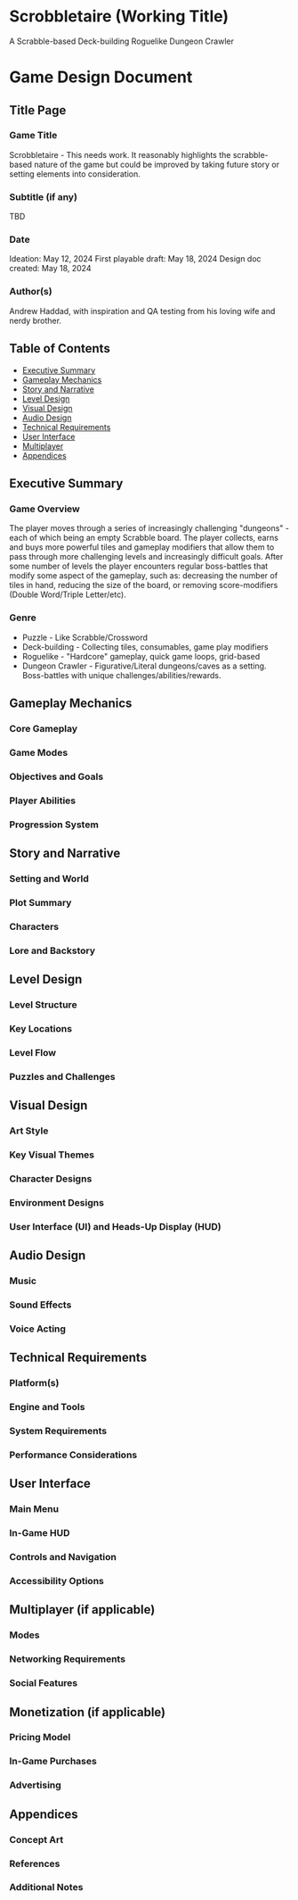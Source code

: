 # Scrobbletaire (Working Title)
A Scrabble-based Deck-building Roguelike Dungeon Crawler

# Game Design Document

## Title Page
### Game Title
Scrobbletaire - This needs work. It reasonably highlights the scrabble-based nature of the game but could be improved by taking future story or setting elements into consideration.

### Subtitle (if any)
TBD

### Date
Ideation: May 12, 2024
First playable draft: May 18, 2024
Design doc created: May 18, 2024

### Author(s)
Andrew Haddad, with inspiration and QA testing from his loving wife and nerdy brother.

## Table of Contents
 - [Executive Summary](#Executive-Summary)
 - [Gameplay Mechanics](#Gameplay-Mechanics)
 - [Story and Narrative](#Story-and-Narrative)
 - [Level Design](#Level-Design)
 - [Visual Design](#Visual-Design)
 - [Audio Design](#Audio-Design)
 - [Technical Requirements](#Technical-Requirements)
 - [User Interface](#User-Interface)
 - [Multiplayer](#Multiplayer)
 - [Appendices](#Appendices)

## Executive Summary
### Game Overview
The player moves through a series of increasingly challenging "dungeons" - each of which being an empty Scrabble board. The player collects, earns and buys more powerful tiles and gameplay modifiers that allow them to pass through more challenging levels and increasingly difficult goals. After some number of levels the player encounters regular boss-battles that modify some aspect of the gameplay, such as: decreasing the number of tiles in hand, reducing the size of the board, or removing score-modifiers (Double Word/Triple Letter/etc).

### Genre
 - Puzzle - Like Scrabble/Crossword
 - Deck-building - Collecting tiles, consumables, game play modifiers
 - Roguelike - "Hardcore" gameplay, quick game loops, grid-based
 - Dungeon Crawler - Figurative/Literal dungeons/caves as a setting. Boss-battles with unique challenges/abilities/rewards.

## Gameplay Mechanics
### Core Gameplay
### Game Modes
### Objectives and Goals
### Player Abilities
### Progression System

## Story and Narrative
### Setting and World
### Plot Summary
### Characters
### Lore and Backstory

## Level Design
### Level Structure
### Key Locations
### Level Flow
### Puzzles and Challenges

## Visual Design
### Art Style
### Key Visual Themes
### Character Designs
### Environment Designs
### User Interface (UI) and Heads-Up Display (HUD)

## Audio Design
### Music
### Sound Effects
### Voice Acting

## Technical Requirements
### Platform(s)
### Engine and Tools
### System Requirements
### Performance Considerations

## User Interface
### Main Menu
### In-Game HUD
### Controls and Navigation
### Accessibility Options

## Multiplayer (if applicable)
### Modes
### Networking Requirements
### Social Features

## Monetization (if applicable)
### Pricing Model
### In-Game Purchases
### Advertising

## Appendices
### Concept Art
### References
### Additional Notes
